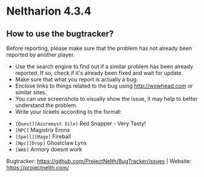 Neltharion 4.3.4
================================

How to use the bugtracker?
-------------------------
Before reporting, please make sure that the problem has not already been reported by another player.
 - Use the search engine to find out if a similar problem has been already reported. If so, check if it's already been fixed and wait for update.
 - Make sure that what you report is actually a bug.
 - Enclose links to things related to the bug using http://wowhead.com or similar sites.
 - You can use screenshots to visually show the issue, it may help to better understand the problem.
 - Write your tickets according to the format:<br>
  * `[Quest][Azuremyst Isle]` Red Snapper - Very Tasty!<br>
  * `[NPC]` Magistrix Erona<br>
  * `[Spell][Mage]` Fireball<br>
  * `[Npc][Drop]` Ghostclaw Lynx<br>
  * `[Web]` Armory doesnt work


Bugtracker: https://github.com/ProjectNelth/BugTracker/issues | Website: https://projectnelth.com/
